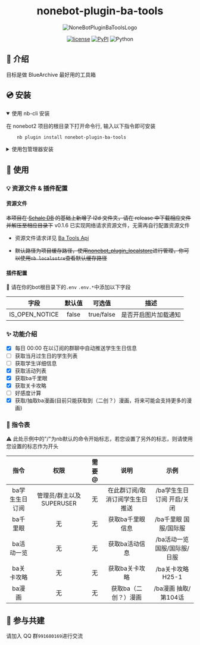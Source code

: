 <div align="center">

# nonebot-plugin-ba-tools

![NoneBotPluginBaToolsLogo](https://github.com/hanasa2023/nonebot-plugin-ba-tools/blob/main/logo.png)

[![license](https://img.shields.io/github/license/hanasa2023/nonebot-plugin-ba-tools.svg)](./LICENSE)
[![PyPI](https://img.shields.io/pypi/v/nonebot-plugin-ba-tools.svg)](https://pypi.python.org/pypi/nonebot-plugin-ba-tools)
![Python](https://img.shields.io/badge/python-3.9+-blue.svg)

</div>

## 📖 介绍

目标是做 BlueArchive 最好用的工具箱

## 💿 安装

<details open>
<summary>使用 nb-cli 安装</summary>

在 nonebot2 项目的根目录下打开命令行, 输入以下指令即可安装

```sh
    nb plugin install nonebot-plugin-ba-tools
```

</details>

<details>
<summary>使用包管理器安装</summary>

在 nonebot2 项目的插件目录下, 打开命令行, 根据你使用的包管理器, 输入相应的安装命令

<details>
<summary>pip</summary>

```sh
  pip install nonebot-plugin-ba-tools
```

</details>

打开 nonebot2 项目根目录下的 `pyproject.toml` 文件, 在 `[tool.nonebot]` 部分追加写入

```python
    plugins = ["nonebot_plugin_ba_tools"]
```

</details>

## 🎉 使用

### 💡 资源文件 & 插件配置

#### 资源文件

~~本项目在 [Schale DB](https://github.com/SchaleDB/SchaleDB) 的基础上新增了 l2d 文件夹，请在 release 中下载相应文件并解压至相应目录下~~ v0.1.6 已实现网络请求资源文件，无需再自行配置资源文件

- 资源文件请求详见 [Ba Tools Api](https://api.hanasaki.tech)

- ~~默认路径为项目缓存路径，使用[nonebot_plugin_localstore](https://github.com/nonebot/plugin-localstore)进行管理，你可以使用`nb localsotre`查看默认缓存路径~~

#### 插件配置

🔧 请在你的bot根目录下的`.env` `.env.*`中添加以下字段

|      字段      | 默认值 |   可选值   |         描述         |
| :------------: | :----: | :--------: | :------------------: |
| IS_OPEN_NOTICE | false  | true/false | 是否开启图片加载通知 |

### ✨ 功能介绍

- [x] 每日 00:00 在以订阅的群聊中自动推送学生生日信息
- [ ] 获取当月过生日的学生列表
- [ ] 获取学生详细信息
- [x] 获取活动列表
- [x] 获取ba千里眼
- [x] 获取关卡攻略
- [ ] 好感度计算
- [x] 获取/抽取ba漫画(目前只能获取到（二创？）漫画，将来可能会支持更多的漫画)

### 🤖 指令表

⚠️ 此处示例中的"/"为nb默认的命令开始标志，若您设置了另外的标志，则请使用您设置的标志作为开头

|      指令      |           权限            | 需要@ |              说明               |             示例             |
| :------------: | :-----------------------: | :---: | :-----------------------------: | :--------------------------: |
| ba学生生日订阅 | 管理员/群主以及 SUPERUSER |  无   | 在此群订阅/取消订阅学生生日推送 |  /ba学生生日订阅 开启/关闭   |
|    ba千里眼    |            无             |  无   |        获取ba千里眼信息         |    /ba千里眼 国服/国际服     |
|   ba活动一览   |            无             |  无   |         获取ba活动信息          | /ba活动一览 国服/国际服/日服 |
|   ba关卡攻略   |            无             |  无   |         获取ba关卡攻略          |      /ba关卡攻略 H25-1       |
|     ba漫画     |            无             |  无   |      获取ba（二创？）漫画       |     /ba漫画 抽取/第104话     |

## 👥 参与共建

请加入 QQ 群`991680169`进行交流
